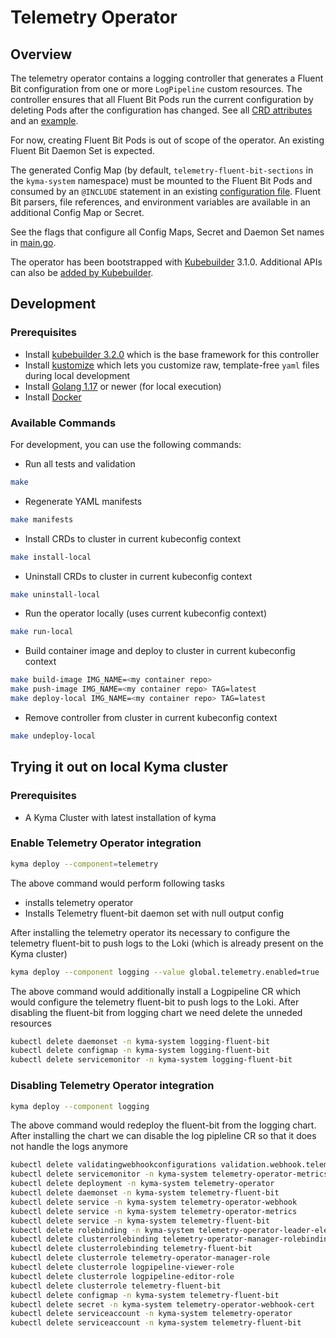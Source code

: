 # Telemetry Operator

## Overview

The telemetry operator contains a logging controller that generates a Fluent Bit configuration from one or more `LogPipeline` custom resources. The controller ensures that all Fluent Bit Pods run the current configuration by deleting Pods after the configuration has changed. See all [CRD attributes](api/v1alpha1/logpipeline_types.go) and an [example](config/samples/telemetry_v1alpha1_logpipeline.yaml).

For now, creating Fluent Bit Pods is out of scope of the operator. An existing Fluent Bit Daemon Set is expected.

The generated Config Map (by default, `telemetry-fluent-bit-sections` in the `kyma-system` namespace) must be mounted to the Fluent Bit Pods and consumed by an `@INCLUDE` statement in an existing [configuration file](https://docs.fluentbit.io/manual/administration/configuring-fluent-bit/classic-mode/configuration-file). Fluent Bit parsers, file references, and environment variables are available in an additional Config Map or Secret.

See the flags that configure all Config Maps, Secret and Daemon Set names in [main.go](main.go).

The operator has been bootstrapped with [Kubebuilder](https://github.com/kubernetes-sigs/kubebuilder) 3.1.0. Additional APIs can also be [added by Kubebuilder](https://book.kubebuilder.io/cronjob-tutorial/new-api.html).

## Development

### Prerequisites
- Install [kubebuilder 3.2.0](https://github.com/kubernetes-sigs/kubebuilder) which is the base framework for this controller
- Install [kustomize](https://github.com/kubernetes-sigs/kustomize) which lets you customize raw, template-free `yaml` files during local development
- Install [Golang 1.17](https://golang.org/dl/) or newer (for local execution)
- Install [Docker](https://www.docker.com/get-started)

### Available Commands

For development, you can use the following commands:

- Run all tests and validation

```bash
make
```

- Regenerate YAML manifests

```bash
make manifests
```

- Install CRDs to cluster in current kubeconfig context

```bash
make install-local
```

- Uninstall CRDs to cluster in current kubeconfig context

```bash
make uninstall-local
```

- Run the operator locally (uses current kubeconfig context)

```bash
make run-local
```

- Build container image and deploy to cluster in current kubeconfig context

```bash
make build-image IMG_NAME=<my container repo>
make push-image IMG_NAME=<my container repo> TAG=latest
make deploy-local IMG_NAME=<my container repo> TAG=latest
```

- Remove controller from cluster in current kubeconfig context

```bash
make undeploy-local
```
## Trying it out on local Kyma cluster

### Prerequisites

- A Kyma Cluster with latest installation of kyma

### Enable Telemetry Operator integration
```bash
kyma deploy --component=telemetry 
```

The above command would perform following tasks
- installs telemetry operator
- Installs Telemetry fluent-bit daemon set with null output config

After installing the telemetry operator its necessary to configure the telemetry fluent-bit  to push logs to the Loki (which is already present on the Kyma cluster)

```bash
kyma deploy --component logging --value global.telemetry.enabled=true
```

The above command would additionally install a Logpipeline CR which would configure the telemetry fluent-bit to push logs to the Loki. After disabling the fluent-bit from logging chart we need delete the unneded resources

```bash
kubectl delete daemonset -n kyma-system logging-fluent-bit
kubectl delete configmap -n kyma-system logging-fluent-bit
kubectl delete servicemonitor -n kyma-system logging-fluent-bit
```


### Disabling Telemetry Operator integration
```bash
kyma deploy --component logging 
```

The above command would redeploy the fluent-bit from the logging chart. After installing the chart we can disable the log pipleline CR so that it does not handle the logs anymore
```bash
kubectl delete validatingwebhookconfigurations validation.webhook.telemetry.kyma-project.io
kubectl delete servicemonitor -n kyma-system telemetry-operator-metrics
kubectl delete deployment -n kyma-system telemetry-operator
kubectl delete daemonset -n kyma-system telemetry-fluent-bit
kubectl delete service -n kyma-system telemetry-operator-webhook
kubectl delete service -n kyma-system telemetry-operator-metrics
kubectl delete service -n kyma-system telemetry-fluent-bit
kubectl delete rolebinding -n kyma-system telemetry-operator-leader-election-rolebinding
kubectl delete clusterrolebinding telemetry-operator-manager-rolebinding
kubectl delete clusterrolebinding telemetry-fluent-bit
kubectl delete clusterrole telemetry-operator-manager-role
kubectl delete clusterrole logpipeline-viewer-role
kubectl delete clusterrole logpipeline-editor-role
kubectl delete clusterrole telemetry-fluent-bit
kubectl delete configmap -n kyma-system telemetry-fluent-bit
kubectl delete secret -n kyma-system telemetry-operator-webhook-cert
kubectl delete serviceaccount -n kyma-system telemetry-operator
kubectl delete serviceaccount -n kyma-system telemetry-fluent-bit
```